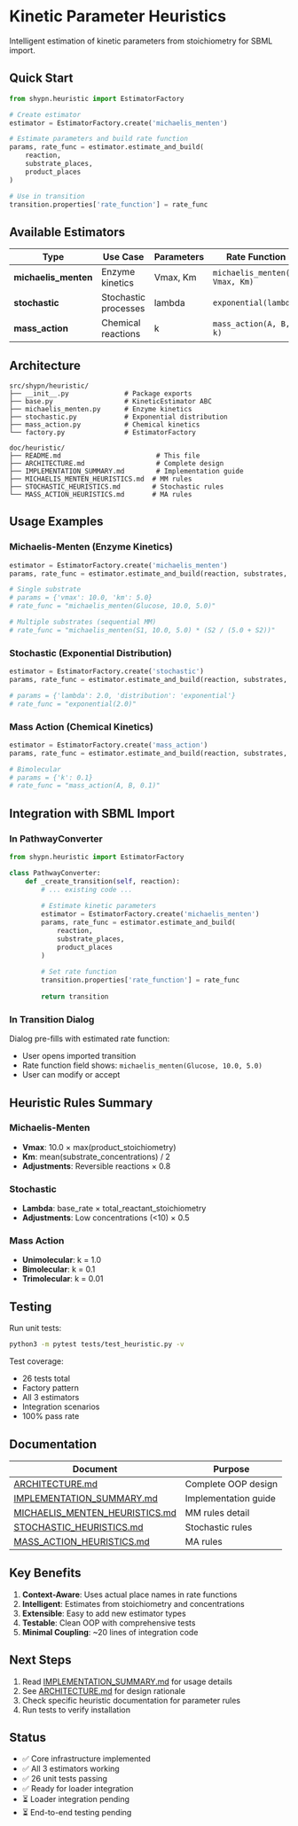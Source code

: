 # Kinetic Parameter Heuristics

Intelligent estimation of kinetic parameters from stoichiometry for SBML import.

## Quick Start

```python
from shypn.heuristic import EstimatorFactory

# Create estimator
estimator = EstimatorFactory.create('michaelis_menten')

# Estimate parameters and build rate function
params, rate_func = estimator.estimate_and_build(
    reaction, 
    substrate_places, 
    product_places
)

# Use in transition
transition.properties['rate_function'] = rate_func
```

## Available Estimators

| Type | Use Case | Parameters | Rate Function |
|------|----------|------------|---------------|
| **michaelis_menten** | Enzyme kinetics | Vmax, Km | `michaelis_menten(S, Vmax, Km)` |
| **stochastic** | Stochastic processes | lambda | `exponential(lambda)` |
| **mass_action** | Chemical reactions | k | `mass_action(A, B, k)` |

## Architecture

```
src/shypn/heuristic/
├── __init__.py              # Package exports
├── base.py                  # KineticEstimator ABC
├── michaelis_menten.py      # Enzyme kinetics
├── stochastic.py            # Exponential distribution
├── mass_action.py           # Chemical kinetics
└── factory.py               # EstimatorFactory

doc/heuristic/
├── README.md                        # This file
├── ARCHITECTURE.md                  # Complete design
├── IMPLEMENTATION_SUMMARY.md        # Implementation guide
├── MICHAELIS_MENTEN_HEURISTICS.md  # MM rules
├── STOCHASTIC_HEURISTICS.md        # Stochastic rules
└── MASS_ACTION_HEURISTICS.md       # MA rules
```

## Usage Examples

### Michaelis-Menten (Enzyme Kinetics)

```python
estimator = EstimatorFactory.create('michaelis_menten')
params, rate_func = estimator.estimate_and_build(reaction, substrates, products)

# Single substrate
# params = {'vmax': 10.0, 'km': 5.0}
# rate_func = "michaelis_menten(Glucose, 10.0, 5.0)"

# Multiple substrates (sequential MM)
# rate_func = "michaelis_menten(S1, 10.0, 5.0) * (S2 / (5.0 + S2))"
```

### Stochastic (Exponential Distribution)

```python
estimator = EstimatorFactory.create('stochastic')
params, rate_func = estimator.estimate_and_build(reaction, substrates, products)

# params = {'lambda': 2.0, 'distribution': 'exponential'}
# rate_func = "exponential(2.0)"
```

### Mass Action (Chemical Kinetics)

```python
estimator = EstimatorFactory.create('mass_action')
params, rate_func = estimator.estimate_and_build(reaction, substrates, products)

# Bimolecular
# params = {'k': 0.1}
# rate_func = "mass_action(A, B, 0.1)"
```

## Integration with SBML Import

### In PathwayConverter

```python
from shypn.heuristic import EstimatorFactory

class PathwayConverter:
    def _create_transition(self, reaction):
        # ... existing code ...
        
        # Estimate kinetic parameters
        estimator = EstimatorFactory.create('michaelis_menten')
        params, rate_func = estimator.estimate_and_build(
            reaction,
            substrate_places,
            product_places
        )
        
        # Set rate function
        transition.properties['rate_function'] = rate_func
        
        return transition
```

### In Transition Dialog

Dialog pre-fills with estimated rate function:
- User opens imported transition
- Rate function field shows: `michaelis_menten(Glucose, 10.0, 5.0)`
- User can modify or accept

## Heuristic Rules Summary

### Michaelis-Menten
- **Vmax**: 10.0 × max(product_stoichiometry)
- **Km**: mean(substrate_concentrations) / 2
- **Adjustments**: Reversible reactions × 0.8

### Stochastic
- **Lambda**: base_rate × total_reactant_stoichiometry
- **Adjustments**: Low concentrations (<10) × 0.5

### Mass Action
- **Unimolecular**: k = 1.0
- **Bimolecular**: k = 0.1
- **Trimolecular**: k = 0.01

## Testing

Run unit tests:
```bash
python3 -m pytest tests/test_heuristic.py -v
```

Test coverage:
- 26 tests total
- Factory pattern
- All 3 estimators
- Integration scenarios
- 100% pass rate

## Documentation

| Document | Purpose |
|----------|---------|
| [ARCHITECTURE.md](ARCHITECTURE.md) | Complete OOP design |
| [IMPLEMENTATION_SUMMARY.md](IMPLEMENTATION_SUMMARY.md) | Implementation guide |
| [MICHAELIS_MENTEN_HEURISTICS.md](MICHAELIS_MENTEN_HEURISTICS.md) | MM rules detail |
| [STOCHASTIC_HEURISTICS.md](STOCHASTIC_HEURISTICS.md) | Stochastic rules |
| [MASS_ACTION_HEURISTICS.md](MASS_ACTION_HEURISTICS.md) | MA rules |

## Key Benefits

1. **Context-Aware**: Uses actual place names in rate functions
2. **Intelligent**: Estimates from stoichiometry and concentrations
3. **Extensible**: Easy to add new estimator types
4. **Testable**: Clean OOP with comprehensive tests
5. **Minimal Coupling**: ~20 lines of integration code

## Next Steps

1. Read [IMPLEMENTATION_SUMMARY.md](IMPLEMENTATION_SUMMARY.md) for usage details
2. See [ARCHITECTURE.md](ARCHITECTURE.md) for design rationale
3. Check specific heuristic documentation for parameter rules
4. Run tests to verify installation

## Status

- ✅ Core infrastructure implemented
- ✅ All 3 estimators working
- ✅ 26 unit tests passing
- ✅ Ready for loader integration
- ⏳ Loader integration pending
- ⏳ End-to-end testing pending
